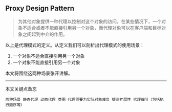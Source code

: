 ## Proxy Design Pattern

> 为其他对象提供一种代理以控制对这个对象的访问。在某些情况下，一个对象不适合或者不能直接引用另一个对象，而代理对象可以在客户端和目标对象之间起到中介的作用。

以上是代理模式的定义。从定义我们可以剖析出代理模式的使用场景：
1. 一个对象不适合直接引用另一个对象
2. 一个对象不能直接引用另一个对象

本文将围绕这两种场景张开讲解。

------------

本文关键点备忘

```$xslt
两种场景 静态代理 动态代理 类图 代理需要为实际对象减负 提高扩展性 代理细节（包括执行顺序等）
```